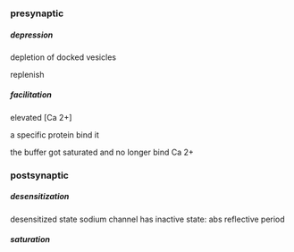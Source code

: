 ### presynaptic
##### depression
depletion of docked vesicles

replenish

##### facilitation
elevated [Ca 2+]

a specific protein bind it

the buffer got saturated and no longer bind Ca 2+


### postsynaptic
##### desensitization
desensitized state
sodium channel has inactive state: abs reflective period

##### saturation



